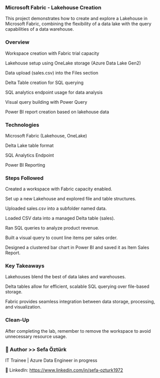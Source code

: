 ### Microsoft Fabric - Lakehouse Creation 
This project demonstrates how to create and explore a Lakehouse in Microsoft Fabric, combining the flexibility of a data lake with the query capabilities of a data warehouse.

### Overview
Workspace creation with Fabric trial capacity

Lakehouse setup using OneLake storage (Azure Data Lake Gen2)

Data upload (sales.csv) into the Files section

Delta Table creation for SQL querying

SQL analytics endpoint usage for data analysis

Visual query building with Power Query

Power BI report creation based on lakehouse data

### Technologies
Microsoft Fabric (Lakehouse, OneLake)

Delta Lake table format

SQL Analytics Endpoint

Power BI Reporting

### Steps Followed
Created a workspace with Fabric capacity enabled.

Set up a new Lakehouse and explored file and table structures.

Uploaded sales.csv into a subfolder named data.

Loaded CSV data into a managed Delta table (sales).

Ran SQL queries to analyze product revenue.

Built a visual query to count line items per sales order.

Designed a clustered bar chart in Power BI and saved it as Item Sales Report.

### Key Takeaways
Lakehouses blend the best of data lakes and warehouses.

Delta tables allow for efficient, scalable SQL querying over file-based storage.

Fabric provides seamless integration between data storage, processing, and visualization.

### Clean-Up
After completing the lab, remember to remove the workspace to avoid unnecessary resource usage.

### 👤 Author >> Sefa Öztürk
IT Trainee | Azure Data Engineer in progress

📇 LinkedIn: https://www.linkedin.com/in/sefa-ozturk1972
